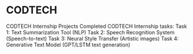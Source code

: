 # CODTECH
CODTECH Internship Projects Completed CODTECH Internship tasks:  Task 1: Text Summarization Tool (NLP) Task 2: Speech Recognition System (Speech-to-text) Task 3: Neural Style Transfer (Artistic images) Task 4: Generative Text Model (GPT/LSTM text generation)

